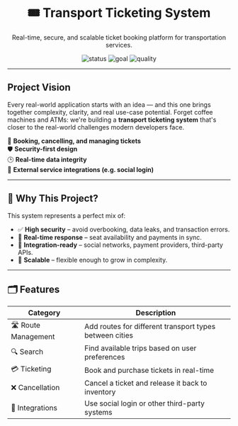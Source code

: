 <h1 align="center">🎟️ Transport Ticketing System</h1>
<p align="center">
  Real-time, secure, and scalable ticket booking platform for transportation services.
</p>

<p align="center">
  <img src="https://img.shields.io/badge/status-in%20progress-blue" alt="status" />
  <img src="https://img.shields.io/badge/goal-educational-success" alt="goal" />
  <img src="https://img.shields.io/badge/focus-quality-important" alt="quality" />
</p>

---

## Project Vision

Every real-world application starts with an idea — and this one brings together complexity, clarity, and real use-case potential. Forget coffee machines and ATMs: we're building a **transport ticketing system** that's closer to the real-world challenges modern developers face.

🚆 **Booking, cancelling, and managing tickets**  
🛡️ **Security-first design**  
🕒 **Real-time data integrity**  
🔌 **External service integrations (e.g. social login)**

---

## 🧩 Why This Project?

This system represents a perfect mix of:

- ✅ **High security** – avoid overbooking, data leaks, and transaction errors.
- 🔁 **Real-time response** – seat availability and payments in sync.
- 🔗 **Integration-ready** – social networks, payment providers, third-party APIs.
- 🌱 **Scalable** – flexible enough to grow in complexity.

---

## 🗂 Features

| Category         | Description                                                   |
|------------------|---------------------------------------------------------------|
| 🛣️ Route Management | Add routes for different transport types between cities     |
| 🔍 Search         | Find available trips based on user preferences               |
| 💳 Ticketing      | Book and purchase tickets in real-time                        |
| ❌ Cancellation   | Cancel a ticket and release it back to inventory              |
| 🔐 Integrations   | Use social login or other third-party systems                 |
